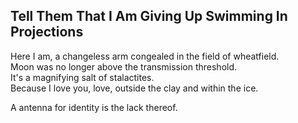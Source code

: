 Tell Them That I Am Giving Up Swimming In Projections
-----------------------------------------------------
Here I am, a changeless arm congealed in the field of wheatfield.  
Moon was no longer above the transmission threshold.  
It's a magnifying salt of stalactites.  
Because I love you, love, outside the clay and within the ice.  
  
A antenna for identity is the lack thereof.  
